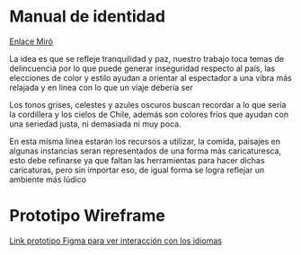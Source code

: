 # Manual de identidad 

[Enlace Miró](https://miro.com/app/board/uXjVIUOP50M=/)

La idea es que se refleje tranquilidad y paz, nuestro trabajo toca temas de delincuencia por lo que puede generar inseguridad respecto al país, las elecciones de color y estilo ayudan a orientar al espectador a una vibra más relajada y en linea con lo que un viaje debería ser

Los tonos grises, celestes y azules oscuros buscan recordar a lo que sería la cordillera y los cielos de Chile, además son colores fríos que ayudan con una seriedad justa, ni demasiada ni muy poca.

En esta misma linea estarán los recursos a utilizar, la comida, paisajes en algunas instancias seran representados de una forma más caricaturesca, esto debe refinarse ya que faltan las herramientas para hacer dichas caricaturas, pero sin importar eso, de igual forma se logra reflejar un ambiente más lúdico


# Prototipo Wireframe

[Link prototipo Figma para ver interacción con los idiomas](https://www.figma.com/design/GYvatF0THMg5hIzEnn2I8G/Frame-turismo?node-id=3-4&p=f&t=SWv11gtIWrBPCx7b-0)
